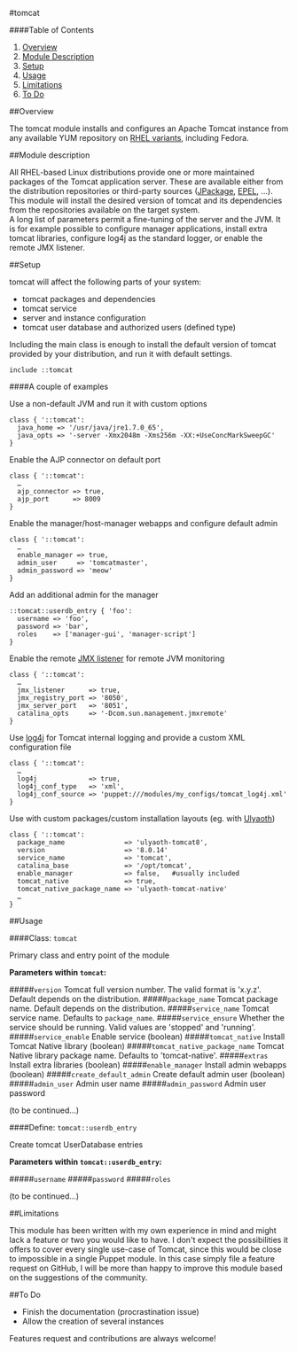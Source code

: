 #tomcat

####Table of Contents

1. [Overview](#overview)
2. [Module Description](#module-description)
3. [Setup](#setup)
4. [Usage](#usage)
5. [Limitations](#limitations)
6. [To Do](#to-do)

##Overview

The tomcat module installs and configures an Apache Tomcat instance from any available YUM repository on [RHEL variants](http://en.wikipedia.org/wiki/List_of_Linux_distributions#RHEL-based), including Fedora.

##Module description

All RHEL-based Linux distributions provide one or more maintained packages of the Tomcat application server. These are available either from the distribution repositories or third-party sources ([JPackage](http://www.jpackage.org), [EPEL](https://fedoraproject.org/wiki/EPEL), ...). This module will install the desired version of tomcat and its dependencies from the repositories available on the target system.  
A long list of parameters permit a fine-tuning of the server and the JVM. It is for example possible to configure manager applications, install extra tomcat libraries, configure log4j as the standard logger, or enable the remote JMX listener.

##Setup

tomcat will affect the following parts of your system:

* tomcat packages and dependencies
* tomcat service
* server and instance configuration
* tomcat user database and authorized users (defined type)

Including the main class is enough to install the default version of tomcat provided by your distribution, and run it with default settings.

```puppet
include ::tomcat
```

####A couple of examples

Use a non-default JVM and run it with custom options

```puppet
class { '::tomcat':
  java_home => '/usr/java/jre1.7.0_65',
  java_opts => '-server -Xmx2048m -Xms256m -XX:+UseConcMarkSweepGC'
}
```

Enable the AJP connector on default port

```puppet
class { '::tomcat':
  …
  ajp_connector => true,
  ajp_port      => 8009
}
```

Enable the manager/host-manager webapps and configure default admin

```puppet
class { '::tomcat':
  …
  enable_manager => true,
  admin_user     => 'tomcatmaster',
  admin_password => 'meow'
}
```

Add an additional admin for the manager

```puppet
::tomcat::userdb_entry { 'foo':
  username => 'foo',
  password => 'bar',
  roles    => ['manager-gui', 'manager-script']
}
```

Enable the remote [JMX listener](http://tomcat.apache.org/tomcat-8.0-doc/config/listeners.html#JMX_Remote_Lifecycle_Listener_-_org.apache.catalina.mbeans.JmxRemoteLifecycleListener) for remote JVM monitoring

```puppet
class { '::tomcat':
  …
  jmx_listener      => true,
  jmx_registry_port => '8050',
  jmx_server_port   => '8051',
  catalina_opts     => '-Dcom.sun.management.jmxremote'
}
```

Use [log4j](http://tomcat.apache.org/tomcat-7.0-doc/logging.html#Using_Log4j) for Tomcat internal logging and provide a custom XML configuration file

```puppet
class { '::tomcat':
  …
  log4j             => true,
  log4j_conf_type   => 'xml',
  log4j_conf_source => 'puppet:///modules/my_configs/tomcat_log4j.xml'
}
```
Use with custom packages/custom installation layouts (eg. with [Ulyaoth](https://forge.puppetlabs.com/aco/ulyaoth))

```puppet
class { '::tomcat':
  package_name               => 'ulyaoth-tomcat8',
  version                    => '8.0.14'
  service_name               => 'tomcat',
  catalina_base              => '/opt/tomcat',
  enable_manager             => false,   #usually included
  tomcat_native              => true,
  tomcat_native_package_name => 'ulyaoth-tomcat-native'
  …
}
```

##Usage

####Class: `tomcat`

Primary class and entry point of the module

**Parameters within `tomcat`:**

#####`version`
Tomcat full version number. The valid format is 'x.y.z'. Default depends on the distribution.
#####`package_name`
Tomcat package name. Default depends on the distribution.
#####`service_name`
Tomcat service name. Defaults to `package_name`.
#####`service_ensure`
Whether the service should be running. Valid values are 'stopped' and 'running'.
#####`service_enable`
Enable service (boolean)
#####`tomcat_native`
Install Tomcat Native library (boolean)
#####`tomcat_native_package_name`
Tomcat Native library package name. Defaults to 'tomcat-native'. 
#####`extras`
Install extra libraries (boolean)
#####`enable_manager`
Install admin webapps (boolean)
#####`create_default_admin`
Create default admin user (boolean)
#####`admin_user`
Admin user name
#####`admin_password`
Admin user password

(to be continued...)

####Define: `tomcat::userdb_entry`

Create tomcat UserDatabase entries

**Parameters within `tomcat::userdb_entry`:**

#####`username`
#####`password`
#####`roles`

(to be continued...)

##Limitations

This module has been written with my own experience in mind and might lack a feature or two you would like to have. I don't expect the possibilities it offers to cover every single use-case of Tomcat, since this would be close to impossible in a single Puppet module. In this case simply file a feature request on GitHub, I will be more than happy to improve this module based on the suggestions of the community.

##To Do

* Finish the documentation (procrastination issue)
* Allow the creation of several instances

Features request and contributions are always welcome!
